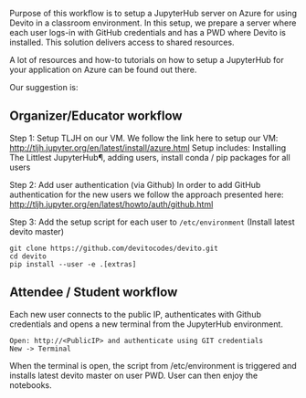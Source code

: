 Purpose of this workflow is to setup a JupyterHub server on Azure for using Devito in a classroom environment.
In this setup, we prepare a server where each user logs-in with GitHub credentials and has a PWD where Devito is installed. This solution delivers access to shared resources.

A lot of resources and how-to tutorials on how to setup a JupyterHub for your application on Azure can be found out there.

Our suggestion is:

## Organizer/Educator workflow

Step 1: Setup TLJH on our VM.
We follow the link here to setup our VM:
http://tljh.jupyter.org/en/latest/install/azure.html
Setup includes: Installing The Littlest JupyterHub¶, adding users, install conda / pip packages for all users

Step 2: Add user authentication (via Github)
In order to add GitHub authentication for the new users we follow the approach presented here:
http://tljh.jupyter.org/en/latest/howto/auth/github.html

Step 3: Add the setup script for each user to `/etc/environment` (Install latest devito master)
```
git clone https://github.com/devitocodes/devito.git
cd devito
pip install --user -e .[extras]
```

## Attendee / Student workflow

Each new user connects to the public IP, authenticates with Github credentials and opens a new terminal from the JupyterHub environment.
```
Open: http://<PublicIP> and authenticate using GIT credentials
New -> Terminal
```

When the terminal is open, the script from /etc/environment is triggered and installs latest devito master on user PWD. User can then enjoy the notebooks.

